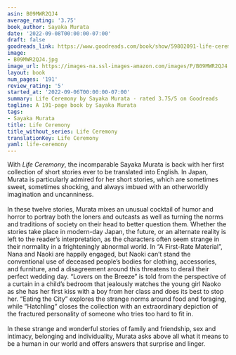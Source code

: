 ```yaml
---
asin: B09MWR2QJ4
average_rating: '3.75'
book_author: Sayaka Murata
date: '2022-09-08T00:00:00-07:00'
draft: false
goodreads_link: https://www.goodreads.com/book/show/59802091-life-ceremony
image:
- B09MWR2QJ4.jpg
image_url: https://images-na.ssl-images-amazon.com/images/P/B09MWR2QJ4.01._SCLZZZZZZZ.jpg
layout: book
num_pages: '191'
review_rating: '5'
started_at: '2022-09-06T00:00:00-07:00'
summary: Life Ceremony by Sayaka Murata - rated 3.75/5 on Goodreads
tagline: A 191-page book by Sayaka Murata
tags:
- Sayaka Murata
title: Life Ceremony
title_without_series: Life Ceremony
translationKey: Life Ceremony
yaml: life-ceremony
---
```


With <i>Life Ceremony</i>, the incomparable Sayaka Murata is back with her first collection of short stories ever to be translated into English. In Japan, Murata is particularly admired for her short stories, which are sometimes sweet, sometimes shocking, and always imbued with an otherworldly imagination and uncanniness.<br /><br />In these twelve stories, Murata mixes an unusual cocktail of humor and horror to portray both the loners and outcasts as well as turning the norms and traditions of society on their head to better question them. Whether the stories take place in modern-day Japan, the future, or an alternate reality is left to the reader’s interpretation, as the characters often seem strange in their normality in a frighteningly abnormal world. In “A First-Rate Material”, Nana and Naoki are happily engaged, but Naoki can’t stand the conventional use of deceased people’s bodies for clothing, accessories, and furniture, and a disagreement around this threatens to derail their perfect wedding day. “Lovers on the Breeze” is told from the perspective of a curtain in a child’s bedroom that jealously watches the young girl Naoko as she has her first kiss with a boy from her class and does its best to stop her. “Eating the City” explores the strange norms around food and foraging, while “Hatchling” closes the collection with an extraordinary depiction of the fractured personality of someone who tries too hard to fit in.<br /><br />In these strange and wonderful stories of family and friendship, sex and intimacy, belonging and individuality, Murata asks above all what it means to be a human in our world and offers answers that surprise and linger.